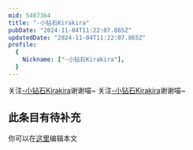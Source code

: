 ```yaml
---
mid: 5467364
title: "-小钻石Kirakira"
pubDate: "2024-11-04T11:22:07.865Z"
updatedDate: "2024-11-04T11:22:07.865Z"
profile:
  {
    Nickname: ["-小钻石Kirakira"],
  }
---
```


关注[-小钻石Kirakira](https://space.bilibili.com/5467364)谢谢喵~ 关注[-小钻石Kirakira](https://space.bilibili.com/5467364)谢谢喵~

## 此条目有待补充
你可以在[这里](https://github.com/Yuhanawa/VTuber.ICU-Content/edit/master/v/-小钻石Kirakira/index.md)编辑本文
